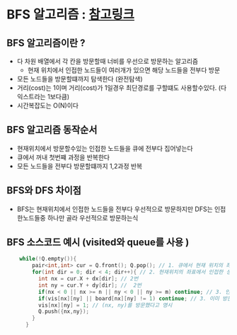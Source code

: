 # BFS 알고리즘 : [참고링크](https://blog.encrypted.gg/941?category=773649#recentEntries)

## BFS 알고리즘이란 ?

- 다 차원 배열에서 각 칸을 방문할때 너비를 우선으로 방문하는 알고리즘
  - 현재 위치에서 인접한 노드들이 여러개가 있으면 해당 노드들을 전부다 방문
- 모든 노드들을 방문할떄까지 탐색한다 (완전탐색)
- 거리(cost)는 1이며 거리(cost)가 1일경우 최단경로를 구할떄도 사용할수있다. (다익스트라는 1보다큼)
- 시간복잡도는 O(N)이다

## BFS 알고리즘 동작순서

- 현재위치에서 방문할수있는 인접한 노드들을 큐에 전부다 집어넣는다
- 큐에서 꺼내 첫번쨰 과정을 반복한다
- 모든 노드들을 전부다 방문할떄까지 1,2과정 반복

## BFS와 DFS 차이점

- BFS는 현재위치에서 인접한 노드들을 전부다 우선적으로 방문하지만 DFS는 인접한노드들중 하나만 골라 우선적으로 방문하는식

## BFS 소스코드 예시 (visited와 queue를 사용 )

```c++
    while(!Q.empty()){
        pair<int,int> cur = Q.front(); Q.pop(); // 1. 큐에서 현재 위치의 좌표를 뺸다
        for(int dir = 0; dir < 4; dir++){ // 2. 현재위치의 좌표에서 인접한 상하좌우 칸을 살펴볼 것이다.
          int nx = cur.X + dx[dir]; // 2번
          int ny = cur.Y + dy[dir]; //  2번
          if(nx < 0 || nx >= n || ny < 0 || ny >= m) continue; // 3. 인접한 좌표가 범위 밖일 경우 넘어감
          if(vis[nx][ny] || board[nx][ny] != 1) continue; // 3. 이미 방문한 칸은 재 방문 x
          vis[nx][ny] = 1; // (nx, ny)를 방문했다고 명시
          Q.push({nx,ny});
        }
      }

```
